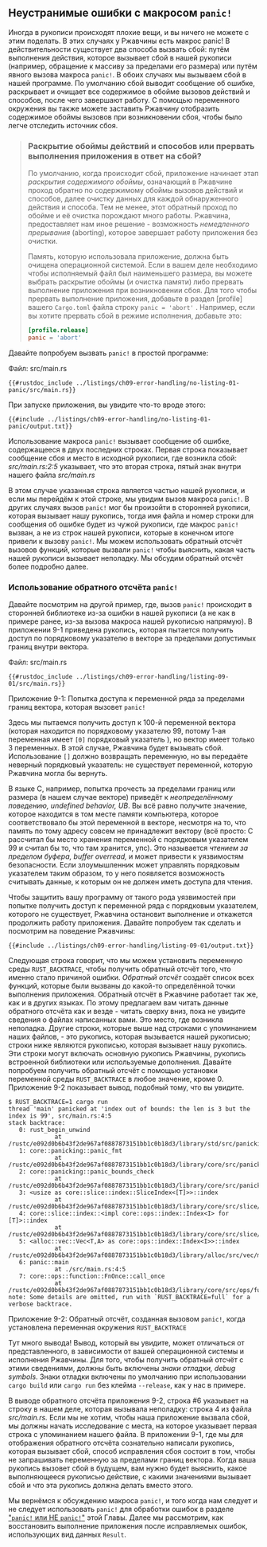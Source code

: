 ## Неустранимые ошибки с макросом `panic!`

Иногда в рукописи происходят плохие вещи, и вы ничего не можете с этим поделать. В этих случаях у Ржавчины есть макрос panic! В действительности существует два способа вызвать сбой: путём выполнения действия, которое вызывает сбой в нашей рукописи (например, обращение к массиву за пределами его размера) или путём явного вызова макроса `panic!`. В обоих случаях мы вызываем сбой в нашей программе. По умолчанию сбой выводит сообщение об ошибке, раскрывает и очищает все содержимое в обойме вызовов действий и способов, после чего завершают работу. С помощью переменного окружения вы также можете заставить Ржавчину отобразить содержимое обоймы вызовов при возникновении сбоя, чтобы было легче отследить источник сбоя.

> ### Раскрытие обоймы действий и способов или прервать выполнения приложения в ответ на сбой?
>
> По умолчанию, когда происходит сбой, приложение начинает этап *раскрытия содержимого обоймы*, означающий в Ржавчине проход обратно по содержимому обоймы вызовов действий и способов, далее очистку данных для каждой обнаруженного действия и способа.  Тем не менее, этот обратный проход по обойме и её очистка порождают много работы. Ржавчина, предоставляет нам иное решение - возможность *немедленного прерывания* (aborting), которое завершает работу приложения без очистки.
>
> Память, которую использовала приложение, должна быть очищена операционной системой. Если в вашем деле необходимо чтобы исполняемый файл был наименьшего размера, вы можете выбрать раскрытие обоймы (и очистка памяти) либо прервать выполнение приложения при возникновении сбоя. Для того чтобы прервать выполнение приложения, добавьте в раздел [profile] вашего <code>Cargo.toml</code> файла строку `panic = 'abort'` . Например, если вы хотите прервать сбой в режиме исполнения, добавьте это:
>
> ```toml
> [profile.release]
> panic = 'abort'
> ```

Давайте попробуем вызвать `panic!` в простой программе:

<span class="filename">Файл: src/main.rs</span>

```rust,should_panic,panics
{{#rustdoc_include ../listings/ch09-error-handling/no-listing-01-panic/src/main.rs}}
```

При запуске приложения, вы увидите что-то вроде этого:

```console
{{#include ../listings/ch09-error-handling/no-listing-01-panic/output.txt}}

```

Использование макроса `panic!` вызывает сообщение об ошибке, содержащееся в двух последних строках. Первая строка показывает сообщение сбоя и место в исходной рукописи, где возникла сбой: *src/main.rs:2:5* указывает, что это вторая строка, пятый знак внутри нашего файла *src/main.rs*

В этом случае указанная строка является частью нашей рукописи, и если мы перейдём к этой строке, мы увидим  вызов макроса `panic!`. В других случаях вызов `panic!` мог бы произойти в сторонней рукописи, которая вызывает нашу рукопись, тогда имя файла и номер строки для сообщения об ошибке будет из чужой рукописи, где макрос `panic!` вызван, а не из строк нашей рукописи, которые в конечном итоге привели к вызову `panic!`. Мы можем использовать обратный отсчёт вызовов функций, которые вызвали `panic!` чтобы выяснить, какая часть нашей рукописи вызывает неполадку. Мы обсудим обратный отсчёт более подробно далее.

### Использование обратного отсчёта `panic!`

Давайте посмотрим на другой пример, где, вызов `panic!` происходит в сторонней библиотеке из-за ошибки в нашей рукописи (а не как в примере ранее, из-за вызова макроса нашей рукописью напрямую). В приложении 9-1 приведена рукопись, которая пытается получить доступ по порядковому указателю в векторе за пределами допустимых границ внутри вектора.

<span class="filename">Файл: src/main.rs</span>

```rust,should_panic,panics
{{#rustdoc_include ../listings/ch09-error-handling/listing-09-01/src/main.rs}}
```

<span class="caption">Приложение 9-1: Попытка доступа к переменной ряда за пределами границ вектора, которая вызовет <code>panic!</code></span>

Здесь мы пытаемся получить доступ к 100-й переменной вектора (которая находится по порядковому указателю 99, потому 1-ая переменная имеет `[0]` порядковый указатель ), но вектор имеет только 3 переменных. В этой случае, Ржавчина будет вызывать сбой. Использование `[]` должно возвращать переменную, но вы передаёте неверный порядковый указатель: не существует переменной, которую Ржавчина могла бы вернуть.

В языке C, например, попытка прочесть за пределами границ или размера (в нашем случае векторе) приведёт к *неопределённому поведению, undefined behavior, UB*. Вы всё равно получите значение, которое находится в том месте памяти компьютера, которое соответствовало бы этой переменной в векторе, несмотря на то, что память по тому адресу совсем не принадлежит вектору (всё просто: C рассчитал бы место хранения переменной с порядковым указателем 99 и считал бы то, что там хранится, упс). Это называется *чтением за пределом буфера, buffer overread,* и может привести к уязвимостям безопасности. Если злоумышленник может управлять порядковым указателем таким образом, то у него появляется возможность считывать данные, к которым он не должен иметь доступа для чтения.

Чтобы защитить вашу программу от такого рода уязвимостей при попытке получить доступ к переменной ряда с порядковым указателем, которого не существует, Ржавчина остановит выполнение и откажется продолжить работу приложения. Давайте попробуем так сделать и посмотрим на поведение Ржавчины:

```console
{{#include ../listings/ch09-error-handling/listing-09-01/output.txt}}
```

Следующая строка говорит, что мы можем установить переменную среды `RUST_BACKTRACE`, чтобы получить обратный отсчёт того, что именно стало причиной ошибки. <em>Обратный отсчёт</em> создаёт список всех функций, которые были вызваны до какой-то определённой точки выполнения приложения. Обратный отсчёт в Ржавчине работает так же, как и в других языках. По этому предлагаем вам читать данные обратного отсчёта как и везде - читать сверху вниз, пока не увидите сведения о файлах написанных вами. Это место, где возникла неполадка. Другие строки, которые выше над строками с упоминанием наших файлов, - это рукопись, которая вызывается нашей рукописью; строки ниже являются рукописью, которая вызывает нашу рукопись. Эти строки могут включать основную рукопись Ржавчины, рукопись встроенной библиотеки или используемые дополнения. Давайте попробуем получить обратный отсчёт с помощью установки переменной среды <code>RUST_BACKTRACE</code> в любое значение, кроме 0. Приложение 9-2 показывает вывод, подобный тому, что вы увидите.

<!-- manual-regeneration
cd listings/ch09-error-handling/listing-09-01
RUST_BACKTRACE=1 cargo run
copy the backtrace output below
check the backtrace number mentioned in the text below the listing
-->

```console
$ RUST_BACKTRACE=1 cargo run
thread 'main' panicked at 'index out of bounds: the len is 3 but the index is 99', src/main.rs:4:5
stack backtrace:
   0: rust_begin_unwind
             at /rustc/e092d0b6b43f2de967af0887873151bb1c0b18d3/library/std/src/panicking.rs:584:5
   1: core::panicking::panic_fmt
             at /rustc/e092d0b6b43f2de967af0887873151bb1c0b18d3/library/core/src/panicking.rs:142:14
   2: core::panicking::panic_bounds_check
             at /rustc/e092d0b6b43f2de967af0887873151bb1c0b18d3/library/core/src/panicking.rs:84:5
   3: <usize as core::slice::index::SliceIndex<[T]>>::index
             at /rustc/e092d0b6b43f2de967af0887873151bb1c0b18d3/library/core/src/slice/index.rs:242:10
   4: core::slice::index::<impl core::ops::index::Index<I> for [T]>::index
             at /rustc/e092d0b6b43f2de967af0887873151bb1c0b18d3/library/core/src/slice/index.rs:18:9
   5: <alloc::vec::Vec<T,A> as core::ops::index::Index<I>>::index
             at /rustc/e092d0b6b43f2de967af0887873151bb1c0b18d3/library/alloc/src/vec/mod.rs:2591:9
   6: panic::main
             at ./src/main.rs:4:5
   7: core::ops::function::FnOnce::call_once
             at /rustc/e092d0b6b43f2de967af0887873151bb1c0b18d3/library/core/src/ops/function.rs:248:5
note: Some details are omitted, run with `RUST_BACKTRACE=full` for a verbose backtrace.
```

<span class="caption">Приложение 9-2: Обратный отсчёт, созданная вызовом <code>panic!</code>, когда установлена переменная окружения <code>RUST_BACKTRACE</code></span>

Тут много вывода! Вывод, который вы увидите, может отличаться от представленного, в зависимости от вашей операционной системы и исполнения Ржавчины. Для того, чтобы получить обратный отсчёт с этими сведениями, должны быть включены <em>знаки отладки, debug symbols</em>. Знаки отладки включены по умолчанию при использовании `cargo build` или `cargo run` без клейма `--release`, как у нас в примере.

В выводе обратного отсчёта приложения 9-2, строка #6 указывает на строку в нашем деле, которая вызывала неполадку: строка 4 из файла *src/main.rs.* Если мы не хотим, чтобы наша приложение вызвала сбой, мы должны начать исследование с места, на которое указывает первая строка с упоминанием нашего файла. В приложении 9-1, где мы для отображения обратного отсчёта сознательно написали рукопись, которая вызывает сбой, способ исправления сбоя состоит в том, чтобы не запрашивать переменную за пределами границ вектора. Когда ваша рукопись вызовет сбой в будущем, вам нужно будет выяснить, какое выполняющееся рукописью действие, с какими значениями вызывает сбой и что эта рукопись должна делать вместо этого.

Мы вернёмся к обсуждению макроса `panic!`, и того когда нам следует и не следует использовать `panic!` для обработки ошибок в разделе <a data-md-type="raw_html" href="ch09-03-to-panic-or-not-to-panic.html#to-panic-or-not-to-panic">"`panic!` или НЕ `panic!`"</a><!--  --> этой Главы. Далее мы рассмотрим, как восстановить выполнение приложения после исправляемых ошибок, использующих вид данных `Result`.
